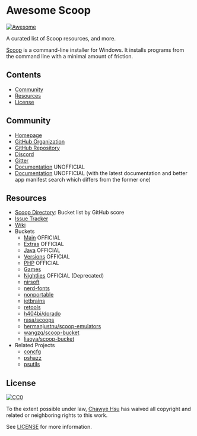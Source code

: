 # Awesome Scoop

[![Awesome](https://awesome.re/badge-flat.svg)](https://awesome.re)

A curated list of Scoop resources, and more.

[Scoop](https://scoop.sh) is a command-line installer for Windows.
It installs programs from the command line with a minimal amount of friction.

## Contents

- [Community](#community)
- [Resources](#resources)
- [License](#license)

## Community

- [Homepage](https://scoop.sh)
- [GitHub Organization](https://github.com/ScoopInstaller)
- [GitHub Repository](https://github.com/lukesampson/scoop)
- [Discord](https://discord.gg/s9yRQHt)
- [Gitter](https://gitter.im/lukesampson/scoop)
- [Documentation](https://scoop.netlify.com/) UNOFFICIAL
- [Documentation](https://scoop-docs.now.sh/) UNOFFICIAL (with the latest documentation and better app manifest search which differs from the former one)

## Resources

- [Scoop Directory](https://github.com/rasa/scoop-directory): Bucket list by GitHub score
- [Issue Tracker](https://github.com/lukesampson/scoop/issues)
- [Wiki](https://github.com/lukesampson/scoop/wiki)
- Buckets
  - [Main](https://github.com/ScoopInstaller/Main) OFFICIAL
  - [Extras](https://github.com/lukesampson/scoop-extras) OFFICIAL
  - [Java](https://github.com/ScoopInstaller/Java) OFFICIAL
  - [Versions](https://github.com/ScoopInstaller/Versions) OFFICIAL
  - [PHP](https://github.com/ScoopInstaller/PHP) OFFICIAL
  - [Games](https://github.com/Calinou/scoop-games)
  - [Nightlies](https://github.com/ScoopInstaller/Nightlies) OFFICIAL (Deprecated)
  - [nirsoft](https://github.com/kodybrown/scoop-nirsoft)
  - [nerd-fonts](https://github.com/matthewjberger/scoop-nerd-fonts)
  - [nonportable](https://github.com/oltolm/scoop-nonportable)
  - [jetbrains](https://github.com/Ash258/Scoop-JetBrains)
  - [retools](https://github.com/TheCjw/scoop-retools)
  - [h404bi/dorado](https://github.com/h404bi/dorado)
  - [rasa/scoops](https://github.com/rasa/scoops)
  - [hermanjustnu/scoop-emulators](https://github.com/hermanjustnu/scoop-emulators)
  - [wangzq/scoop-bucket](https://github.com/wangzq/scoop-bucket)
  - [liaoya/scoop-bucket](https://github.com/liaoya/scoop-bucket)
- Related Projects
  - [concfg](https://github.com/lukesampson/concfg)
  - [pshazz](https://github.com/lukesampson/pshazz)
  - [psutils](https://github.com/lukesampson/psutils)

## License

[![CC0](https://i.creativecommons.org/p/zero/1.0/88x31.png)](https://creativecommons.org/publicdomain/zero/1.0/)

To the extent possible under law, [Chawye Hsu](https://github.com/h404bi) has waived all copyright and related or neighboring rights to this work.

See [LICENSE](LICENSE) for more information.
